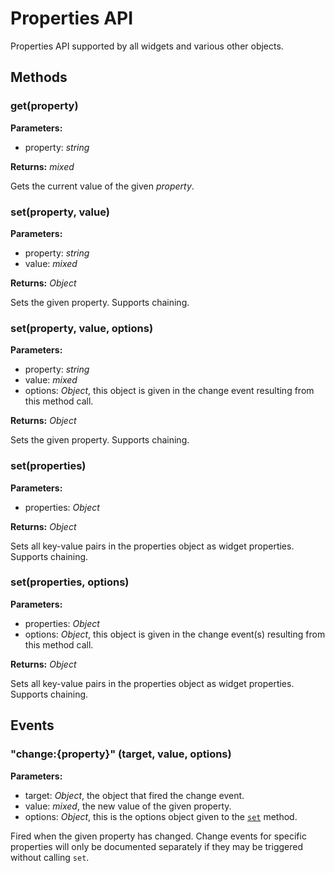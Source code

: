 ---
---
# Properties API
Properties API supported by all widgets and various other objects.

## Methods
### get(property)


**Parameters:** 

- property: *string*

**Returns:** *mixed*

Gets the current value of the given *property*.

### set(property, value)


**Parameters:** 

- property: *string*
- value: *mixed*

**Returns:** *Object*

Sets the given property. Supports chaining.

### set(property, value, options)


**Parameters:** 

- property: *string*
- value: *mixed*
- options: *Object*, this object is given in the change event resulting from this method call.

**Returns:** *Object*

Sets the given property. Supports chaining.

### set(properties)


**Parameters:** 

- properties: *Object*

**Returns:** *Object*

Sets all key-value pairs in the properties object as widget properties. Supports chaining.

### set(properties, options)


**Parameters:** 

- properties: *Object*
- options: *Object*, this object is given in the change event(s) resulting from this method call.

**Returns:** *Object*

Sets all key-value pairs in the properties object as widget properties. Supports chaining.


## Events
### "change:{property}" (target, value, options)

**Parameters:** 

- target: *Object*, the object that fired the change event.
- value: *mixed*, the new value of the given property.
- options: *Object*, this is the options object given to the [`set`](#set) method.

Fired when the given property has changed. Change events for specific properties will only be documented separately if they may be triggered without calling `set`. 

